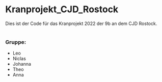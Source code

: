 # Kranprojekt_CJD_Rostock
Dies ist der Code für das Kranprojekt 2022 der 9b an dem CJD Rostock.
<br><br>
### Gruppe:
- Leo
- Niclas
- Johanna
- Theo
- Anna